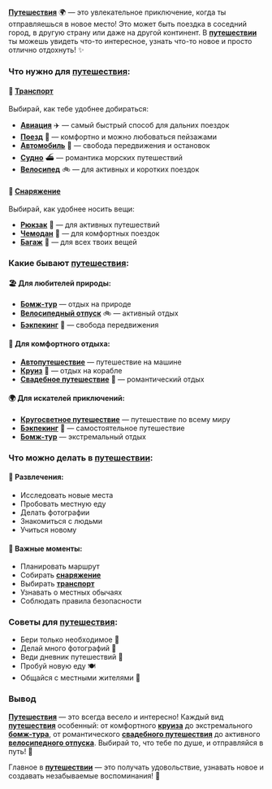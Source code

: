 **[Путешествия](travel.md)** 🌍 — это увлекательное приключение, когда ты отправляешься в новое место! Это может быть поездка в соседний город, в другую страну или даже на другой континент. В **[путешествии](travel.md)** ты можешь увидеть что-то интересное, узнать что-то новое и просто отлично отдохнуть! ✨

### Что нужно для **[путешествия](travel.md)**:

#### 🚗 **[Транспорт](transport.md)**
Выбирай, как тебе удобнее добираться:
- **[Авиация](avia.md)** ✈️ — самый быстрый способ для дальних поездок
- **[Поезд](train.md)** 🚂 — комфортно и можно любоваться пейзажами
- **[Автомобиль](car.md)** 🚗 — свобода передвижения и остановок
- **[Судно](boat.md)** ⛴ — романтика морских путешествий
- **[Велосипед](bicycle.md)** 🚲 — для активных и коротких поездок

#### 🎒 **[Снаряжение](gear.md)**
Выбирай, как удобнее носить вещи:
- **[Рюкзак](knapsack.md)** 🎒 — для активных путешествий
- **[Чемодан](suitcase.md)** 🧳 — для комфортных поездок
- **[Багаж](luggage.md)** 🧳 — для всех твоих вещей

### Какие бывают **[путешествия](travel.md)**:

#### 🏖️ Для любителей природы:
- **[Бомж-тур](budget_travel.md)** — отдых на природе
- **[Велосипедный отпуск](velotravel.md)** 🚲 — активный отдых
- **[Бэкпекинг](backpacking.md)** 🎒 — свобода передвижения

#### 🚗 Для комфортного отдыха:
- **[Автопутешествие](autotravel.md)** — путешествие на машине
- **[Круиз](cruise.md)** 🚢 — отдых на корабле
- **[Свадебное путешествие](merriage.md)** 💍 — романтический отдых

#### 🌍 Для искателей приключений:
- **[Кругосветное путешествие](world.md)** — путешествие по всему миру
- **[Бэкпекинг](backpacking.md)** 🎒 — самостоятельное путешествие
- **[Бомж-тур](budget_travel.md)** — экстремальный отдых

### Что можно делать в **[путешествии](travel.md)**:

#### 🌟 Развлечения:
- Исследовать новые места
- Пробовать местную еду
- Делать фотографии
- Знакомиться с людьми
- Учиться новому

#### 📝 Важные моменты:
- Планировать маршрут
- Собирать **[снаряжение](gear.md)**
- Выбирать **[транспорт](transport.md)**
- Узнавать о местных обычаях
- Соблюдать правила безопасности

### Советы для **[путешествия](travel.md)**:
- Бери только необходимое 🎒
- Делай много фотографий 📸
- Веди дневник путешествий 📝
- Пробуй новую еду 🍽️
- Общайся с местными жителями 👋

### Вывод
**[Путешествия](travel.md)** — это всегда весело и интересно! Каждый вид **[путешествия](travel.md)** особенный: от комфортного **[круиза](cruise.md)** до экстремального **[бомж-тура](budget_travel.md)**, от романтического **[свадебного путешествия](merriage.md)** до активного **[велосипедного отпуска](velotravel.md)**. Выбирай то, что тебе по душе, и отправляйся в путь! 🌟

Главное в **[путешествии](travel.md)** — это получать удовольствие, узнавать новое и создавать незабываемые воспоминания! 🚀